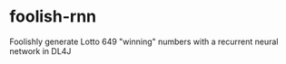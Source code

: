 # foolish-rnn
Foolishly generate Lotto 649 "winning" numbers with a recurrent neural network in DL4J
